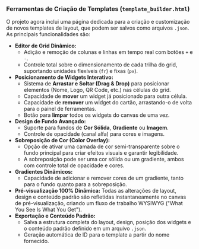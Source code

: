 ### Ferramentas de Criação de Templates (`template_builder.html`)

O projeto agora inclui uma página dedicada para a criação e customização de novos templates de layout, que podem ser salvos como arquivos `.json`. As principais funcionalidades são:

*   **Editor de Grid Dinâmico:**
    *   Adição e remoção de colunas e linhas em tempo real com botões `+` e `-`.
    *   Controle total sobre o dimensionamento de cada trilha do grid, suportando unidades flexíveis (`fr`) e fixas (`px`).
*   **Posicionamento de Widgets Interativo:**
    *   Sistema de **Arrastar e Soltar (Drag & Drop)** para posicionar elementos (Nome, Logo, QR Code, etc.) nas células do grid.
    *   Capacidade de **mover** um widget já posicionado para outra célula.
    *   Capacidade de **remover** um widget do cartão, arrastando-o de volta para o painel de ferramentas.
    *   Botão para **limpar** todos os widgets do canvas de uma vez.
*   **Design de Fundo Avançado:**
    *   Suporte para fundos de **Cor Sólida**, **Gradiente** ou **Imagem**.
    *   Controle de opacidade (canal alfa) para cores e imagens.
*   **Sobreposição de Cor (Color Overlay):**
    *   Opção de ativar uma camada de cor semi-transparente sobre o fundo principal para criar efeitos visuais e garantir legibilidade.
    *   A sobreposição pode ser uma cor sólida ou um gradiente, ambos com controle total de opacidade e cores.
*   **Gradientes Dinâmicos:**
    *   Capacidade de adicionar e remover cores de um gradiente, tanto para o fundo quanto para a sobreposição.
*   **Pré-visualização 100% Dinâmica:** Todas as alterações de layout, design e conteúdo padrão são refletidas instantaneamente no canvas de pré-visualização, criando um fluxo de trabalho WYSIWYG ("What You See Is What You Get").
*   **Exportação e Conteúdo Padrão:**
    *   Salva a estrutura completa do layout, design, posição dos widgets e o conteúdo padrão definido em um arquivo `.json`.
    *   Geração automática de ID para o template a partir do nome fornecido.